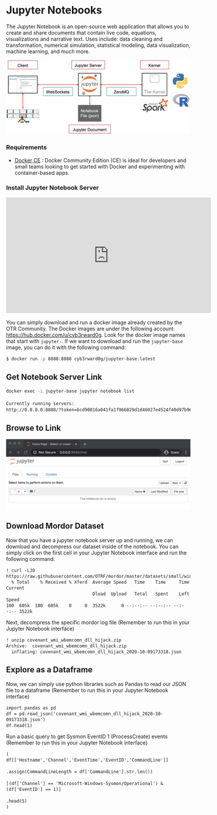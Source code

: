 # Jupyter Notebooks

The Jupyter Notebook is an open-source web application that allows you to create and share documents that contain live code, equations, visualizations and narrative text. Uses include: data cleaning and transformation, numerical simulation, statistical modeling, data visualization, machine learning, and much more.

![](../images/JUPYTER_ARCHITECTURE.png)

### Requirements

* [Docker CE](https://docs.docker.com/install/) : Docker Community Edition (CE) is ideal for developers and small teams looking to get started with Docker and experimenting with container-based apps.

### Install Jupyter Notebook Server

<iframe width="560" height="315" src="https://www.youtube.com/embed/KVR1_cVlLRE" frameborder="0" allow="accelerometer; autoplay; clipboard-write; encrypted-media; gyroscope; picture-in-picture" allowfullscreen></iframe>

You can simply download and run a docker image already created by the OTR Community. The Docker images are under the following account: https://hub.docker.com/u/cyb3rward0g. Look for the docker image names that start with `jupyter-`. If we want to download and run the `jupyter-base` image, you can do it with the following command:

```bash
$ docker run -p 8888:8888 cyb3rward0g/jupyter-base:latest
```


## Get Notebook Server Link

```bash
docker exec -i jupyter-base jupyter notebook list

Currently running servers:
http://0.0.0.0:8888/?token=bcd90816a041fa1f966829d1d46027e4524f40d97b96b8e0 :: /opt/jupyter/notebooks
```


## Browse to Link

![](../images/JUPYTER_NOTEBOOK_SERVER.png)



## Download Mordor Dataset

Now that you have a jupyter notebook server up and running, we can download and decompress our dataset inside of the notebook.
You can simply click on the first cell in your Jupyter Notebook interface and run the following command:


```
! curl -LJO https://raw.githubusercontent.com/OTRF/mordor/master/datasets/small/windows/lateral_movement/host/covenant_wmi_wbemcomn_dll_hijack.zip
  % Total    % Received % Xferd  Average Speed   Time    Time     Time  Current
                                 Dload  Upload   Total   Spent    Left  Speed
100  605k  100  605k    0     0  3522k      0 --:--:-- --:--:-- --:--:-- 3522k
```


Next, decompress the specific mordor log file (Remember to run this in your Jupyter Notebook interface)

```
! unzip covenant_wmi_wbemcomn_dll_hijack.zip 
Archive:  covenant_wmi_wbemcomn_dll_hijack.zip
  inflating: covenant_wmi_wbemcomn_dll_hijack_2020-10-09173318.json
```


## Explore as a Dataframe

Now, we can simply use python libraries such as Pandas to read our JSON file to a dataframe (Remember to run this in your Jupyter Notebook interface)

```
import pandas as pd
df = pd.read_json('covenant_wmi_wbemcomn_dll_hijack_2020-10-09173318.json')
df.head(1)
```


Run a basic query to get Sysmon EventID 1 (ProcessCreate) events (Remember to run this in your Jupyter Notebook interface)

```
(
df[['Hostname','Channel','EventTime','EventID','CommandLine']]

.assign(CommandLineLength = df['CommandLine'].str.len())
    
[(df['Channel'] == 'Microsoft-Windows-Sysmon/Operational') & (df['EventID'] == 1)]

.head(5)
)
```
